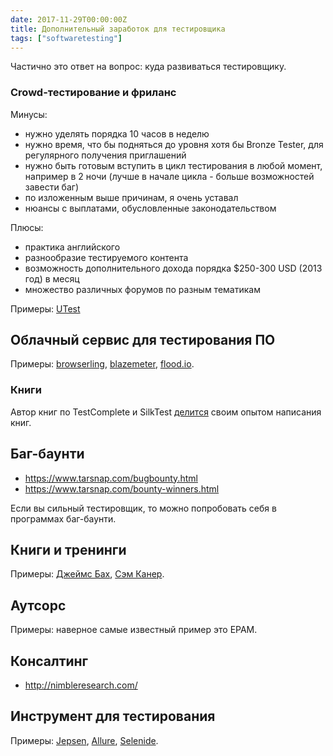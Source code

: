 ```yaml
---
date: 2017-11-29T00:00:00Z
title: Дополнительный заработок для тестировщика
tags: ["softwaretesting"]
---
```


Частично это ответ на вопрос: куда развиваться тестировщику.

### Crowd-тестирование и фриланс


Минусы:

- нужно уделять порядка 10 часов в неделю
- нужно время, что бы подняться до уровня хотя бы Bronze Tester, для регулярного получения приглашений
- нужно быть готовым вступить в цикл тестирования в любой момент, например в 2 ночи (лучше в начале цикла - больше возможностей завести баг)
- по изложенным выше причинам, я очень уставал
- нюансы с выплатами, обусловленные законодательством

Плюсы:

- практика английского
- разнообразие тестируемого контента
- возможность дополнительного дохода порядка $250-300 USD (2013 год) в месяц
- множество различных форумов по разным тематикам

Примеры: [UTest](https://www.utest.com/)


## Облачный сервис для тестирования ПО


Примеры: [browserling](https://www.browserling.com/), [blazemeter](https://sense.blazemeter.com/), [flood.io](https://flood.io/).


### Книги


Автор книг по TestComplete и SilkTest
[делится](https://dou.ua/lenta/articles/writing-books/) своим опытом написания
книг.


## Баг-баунти

- https://www.tarsnap.com/bugbounty.html
- https://www.tarsnap.com/bounty-winners.html 

Если вы сильный тестировщик, то можно попробовать себя в программах баг-баунти.


## Книги и тренинги


Примеры: [Джеймс Бах](http://www.satisfice.com/consultserv.shtml), [Сэм Канер](http://kaner.com/?page_id=8).


## Аутсорс


Примеры: наверное самые известный пример это EPAM.


## Консалтинг

- http://nimbleresearch.com/


## Инструмент для тестирования

Примеры: [Jepsen](https://github.com/jepsen-io/jepsen),
[Allure](http://allure.qatools.ru/),
[Selenide](http://selenide.org/ru/index.html).
